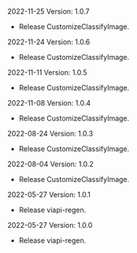 2022-11-25 Version: 1.0.7
- Release CustomizeClassifyImage.

2022-11-24 Version: 1.0.6
- Release CustomizeClassifyImage.

2022-11-11 Version: 1.0.5
- Release CustomizeClassifyImage.

2022-11-08 Version: 1.0.4
- Release CustomizeClassifyImage.

2022-08-24 Version: 1.0.3
- Release CustomizeClassifyImage.

2022-08-04 Version: 1.0.2
- Release CustomizeClassifyImage.

2022-05-27 Version: 1.0.1
- Release viapi-regen.

2022-05-27 Version: 1.0.0
- Release viapi-regen.

